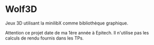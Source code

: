 # Wolf3D
Jeux 3D utilisant la minilibX comme bibliothèque graphique.

Attention ce projet date de ma 1ère année à Epitech.
Il n'utilise pas les calculs de rendu fournis dans les TPs.
